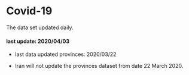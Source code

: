 # Covid-19

The data set updated daily.

#### last update: 2020/04/03

* last data updated provinces: 2020/03/22 

* Iran will not update the provinces dataset from date 22 March 2020.
